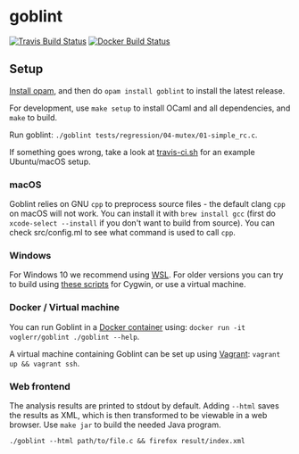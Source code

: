 # goblint
[![Travis Build Status](https://travis-ci.com/goblint/analyzer.svg?branch=master)](https://travis-ci.com/goblint/analyzer) <!-- [![Circle CI](https://circleci.com/gh/goblint/analyzer.svg?style=svg)](https://circleci.com/gh/goblint/analyzer) --> [![Docker Build Status](https://img.shields.io/docker/build/voglerr/goblint)](https://hub.docker.com/r/voglerr/goblint)

## Setup
[Install opam](http://opam.ocaml.org/doc/Install.html), and then do `opam install goblint` to install the latest release.

For development, use `make setup` to install OCaml and all dependencies, and `make` to build.

Run goblint: `./goblint tests/regression/04-mutex/01-simple_rc.c`.

If something goes wrong, take a look at [travis-ci.sh](scripts/travis-ci.sh) for an example Ubuntu/macOS setup.

### macOS
Goblint relies on GNU `cpp` to preprocess source files - the default clang `cpp` on macOS will not work.
You can install it with `brew install gcc` (first do `xcode-select --install` if you don't want to build from source). You can check src/config.ml to see what command is used to call `cpp`.

### Windows
For Windows 10 we recommend using [WSL](https://docs.microsoft.com/de-de/windows/wsl/install-win10).
For older versions you can try to build using [these scripts](https://github.com/goblint/analyzer/tree/master/scripts/old/cygwin) for Cygwin, or use a virtual machine.

### Docker / Virtual machine
You can run Goblint in a [Docker container](https://hub.docker.com/r/voglerr/goblint/) using: `docker run -it voglerr/goblint ./goblint --help`.

A virtual machine containing Goblint can be set up using [Vagrant](http://www.vagrantup.com/): `vagrant up && vagrant ssh`.

### Web frontend
The analysis results are printed to stdout by default.
Adding `--html` saves the results as XML, which is then transformed to be viewable in a web browser.
Use `make jar` to build the needed Java program.

    ./goblint --html path/to/file.c && firefox result/index.xml

<!-- ### Web frontend -->
<!-- Use `make npm` to setup the web frontend and start serving on <http://localhost:3000>. -->
<!-- See its [README](https://github.com/vogler/goblint-webapp) for details. -->
